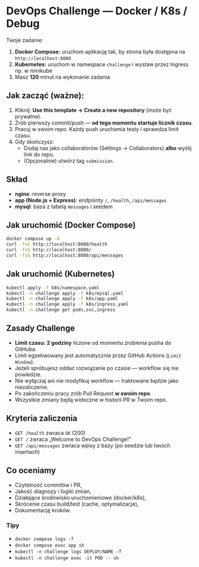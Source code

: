 # DevOps Challenge — Docker / K8s / Debug

Twoje zadanie:
1) **Docker Compose:** uruchom aplikację tak, by strona była dostępna na `http://localhost:8080`
2) **Kubernetes:** uruchom w namespace `challenge` i wystaw przez Ingress np. w minikube
3) Masz **120** minut na wykonanie zadania

## Jak zacząć (ważne):
1. Kliknij: **Use this template → Create a new repository** (może być prywatne).
2. Zrób pierwszy commit/push — **od tego momentu startuje licznik czasu**.
3. Pracuj w swoim repo. Każdy push uruchamia testy i sprawdza limit czasu.
4. Gdy skończysz:
   - Dodaj nas jako collaboratorów (Settings → Collaborators) **albo** wyślij link do repo.
   - (Opcjonalnie) utwórz tag `submission`.

## Skład
- **nginx**: reverse proxy
- **app (Node.js + Express)**: endpointy `/`, `/health`, `/api/messages`
- **mysql**: baza z tabelą `messages` i seedem

## Jak uruchomić (Docker Compose)
```bash
docker compose up -d
curl -fsS http://localhost:8080/health
curl -fsS http://localhost:8080/
curl -fsS http://localhost:8080/api/messages
```

## Jak uruchomić (Kubernetes)
```bash
kubectl apply -f k8s/namespace.yaml
kubectl -n challenge apply -f k8s/mysql.yaml
kubectl -n challenge apply -f k8s/app.yaml
kubectl -n challenge apply -f k8s/ingress.yaml
kubectl -n challenge get pods,svc,ingress
```

## Zasady Challenge

- **Limit czasu: 2 godziny** liczone od momentu zrobienia pusha do GitHuba.
- Limit egzekwowany jest automatycznie przez GitHub Actions (`Limit Window`).
- Jeżeli spróbujesz oddać rozwiązanie po czasie — workflow się nie powiedzie.
- Nie wyłączaj ani nie modyfikuj workflow — traktowane będzie jako niezaliczenie.
- Po zakończeniu pracy zrób Pull Request **w swoim repo**.
- Wszystkie zmiany będą widoczne w historii PR w Twoim repo.


## Kryteria zaliczenia
- `GET /health` zwraca `OK` (200)
- `GET /` zwraca „Welcome to DevOps Challenge!”
- `GET /api/messages` zwraca wpisy z bazy (po seedzie lub twoich insertach)

## Co oceniamy
- Czytelność commitów i PR,
- Jakość diagnozy i logiki zmian,
- Działające środowisko uruchomieniowe (docker/k8s),
- Skrócenie czasu build/test (cache, optymalizacje),
- Dokumentację kroków.

### Tipy
- `docker compose logs -f`
- `docker compose exec app sh`
- `kubectl -n challenge logs DEPLOY/NAME -f`
- `kubectl -n challenge exec -it POD -- sh`
